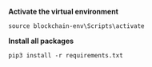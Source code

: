 **Activate the virtual environment**

```
source blockchain-env\Scripts\activate
```

**Install all packages**

```
pip3 install -r requirements.txt
```
